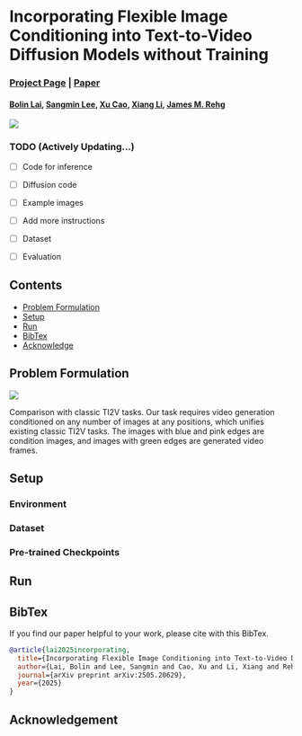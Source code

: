 # Incorporating Flexible Image Conditioning into Text-to-Video Diffusion Models without Training


### [Project Page](https://bolinlai.github.io/projects/FlexTI2V/) | [Paper](http://arxiv.org/pdf/2505.20629)

#### [Bolin Lai](https://bolinlai.github.io/), [Sangmin Lee](https://sites.google.com/view/sangmin-lee), [Xu Cao](https://www.irohxucao.com/), [Xiang Li](https://ryanxli.github.io/), [James M. Rehg](https://rehg.org/)


<img src="https://bolinlai.github.io/projects/FlexTI2V/figures/teaser.png"/>


### TODO (Actively Updating...)
- [ ] Code for inference
- [ ] Diffusion code
- [ ] Example images
- [ ] Add more instructions
- [ ] Dataset
- [ ] Evaluation


## Contents

- [Problem Formulation](#problem-formulation)
- [Setup](#setup)
- [Run](#run)
- [BibTex](#bibtex)
- [Acknowledge](#acknowledgement)


## Problem Formulation

<img src="https://bolinlai.github.io/projects/FlexTI2V/figures/tasks.png"/>

Comparison with classic TI2V tasks. Our task requires video generation conditioned on any number of images at any positions, which unifies existing classic TI2V tasks. The images with blue and pink edges are condition images, and images with green edges are generated video frames.


## Setup

### Environment

### Dataset

### Pre-trained Checkpoints


## Run


## BibTex

If you find our paper helpful to your work, please cite with this BibTex.

```BibTex
@article{lai2025incorporating,
  title={Incorporating Flexible Image Conditioning into Text-to-Video Diffusion Models without Training},
  author={Lai, Bolin and Lee, Sangmin and Cao, Xu and Li, Xiang and Rehg, James M},
  journal={arXiv preprint arXiv:2505.20629},
  year={2025}
}
```


## Acknowledgement
